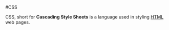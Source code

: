 #CSS

CSS, short for **Cascading Style Sheets** is a language used in styling [HTML](/wiki/HTML) web pages.